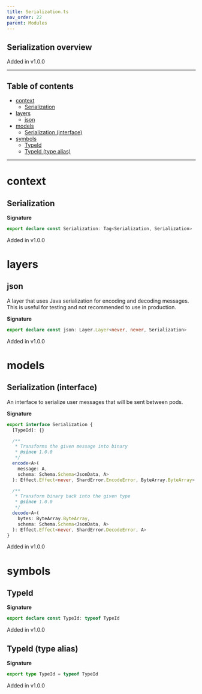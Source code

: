 ```yaml
---
title: Serialization.ts
nav_order: 22
parent: Modules
---
```


## Serialization overview

Added in v1.0.0

---

<h2 class="text-delta">Table of contents</h2>

- [context](#context)
  - [Serialization](#serialization)
- [layers](#layers)
  - [json](#json)
- [models](#models)
  - [Serialization (interface)](#serialization-interface)
- [symbols](#symbols)
  - [TypeId](#typeid)
  - [TypeId (type alias)](#typeid-type-alias)

---

# context

## Serialization

**Signature**

```ts
export declare const Serialization: Tag<Serialization, Serialization>
```

Added in v1.0.0

# layers

## json

A layer that uses Java serialization for encoding and decoding messages.
This is useful for testing and not recommended to use in production.

**Signature**

```ts
export declare const json: Layer.Layer<never, never, Serialization>
```

Added in v1.0.0

# models

## Serialization (interface)

An interface to serialize user messages that will be sent between pods.

**Signature**

```ts
export interface Serialization {
  [TypeId]: {}

  /**
   * Transforms the given message into binary
   * @since 1.0.0
   */
  encode<A>(
    message: A,
    schema: Schema.Schema<JsonData, A>
  ): Effect.Effect<never, ShardError.EncodeError, ByteArray.ByteArray>

  /**
   * Transform binary back into the given type
   * @since 1.0.0
   */
  decode<A>(
    bytes: ByteArray.ByteArray,
    schema: Schema.Schema<JsonData, A>
  ): Effect.Effect<never, ShardError.DecodeError, A>
}
```

Added in v1.0.0

# symbols

## TypeId

**Signature**

```ts
export declare const TypeId: typeof TypeId
```

Added in v1.0.0

## TypeId (type alias)

**Signature**

```ts
export type TypeId = typeof TypeId
```

Added in v1.0.0

